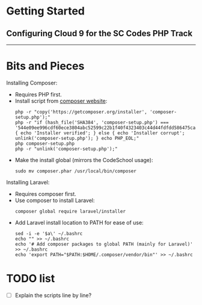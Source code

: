 # Getting Started
## Configuring Cloud 9 for the SC Codes PHP Track

-----
# Bits and Pieces
Installing Composer:
* Requires PHP first.
* Install script from [composer website](https://getcomposer.org/download/):
    ```
    php -r "copy('https://getcomposer.org/installer', 'composer-setup.php');"
    php -r "if (hash_file('SHA384', 'composer-setup.php') === '544e09ee996cdf60ece3804abc52599c22b1f40f4323403c44d44fdfdd586475ca9813a858088ffbc1f233e9b180f061') { echo 'Installer verified'; } else { echo 'Installer corrupt'; unlink('composer-setup.php'); } echo PHP_EOL;"
    php composer-setup.php
    php -r "unlink('composer-setup.php');"  
    ```
* Make the install global (mirrors the CodeSchool usage): 
    ```
    sudo mv composer.phar /usr/local/bin/composer
    ```

Installing Laravel:
* Requires composer first.
* Use composer to install Laravel: 
    ```
    composer global require laravel/installer
    ```
* Add Laravel install location to PATH for ease of use:
    ```
    sed -i -e '$a\' ~/.bashrc
    echo "" >> ~/.bashrc
    echo '# Add composer packages to global PATH (mainly for Laravel)' >> ~/.bashrc
    echo 'export PATH="$PATH:$HOME/.composer/vendor/bin"' >> ~/.bashrc
    ```

# TODO list
- [ ] Explain the scripts line by line?